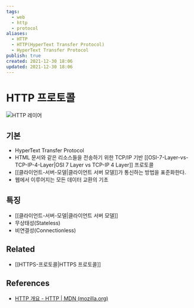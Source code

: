 ```yaml
---
tags:
  - web
  - http
  - protocol
aliases:
  - HTTP
  - HTTP(HyperText Transfer Protocol)
  - HyperText Transfer Protocol
publish: true
created: 2021-12-30 18:06
updated: 2021-12-30 18:06
---
```


# HTTP 프로토콜

![HTTP 레이어](https://mdn.mozillademos.org/files/13673/HTTP%20&%20layers.png)

## 기본

- HyperText Transfer Protocol
- HTML 문서와 같은 리소스들을 전송하기 위한 TCP/IP 기반 [[OSI-7-Layer-vs-TCP-IP-4-Layer|OSI 7 Layer vs TCP-IP 4 Layer]] 프로토콜
- [[클라이언트-서버-모델|클라이언트 서버 모델]]가 통신하는 방법을 표준화한다.
- 웹에서 이루어지는 모든 데이터 교환의 기초

## 특징

- [[클라이언트-서버-모델|클라이언트 서버 모델]]
- 무상태성(Stateless)
- 비연결성(Connectionless)

## Related

- [[HTTPS-프로토콜|HTTPS 프로토콜]]

## References

- [HTTP 개요 - HTTP | MDN (mozilla.org)](https://developer.mozilla.org/ko/docs/Web/HTTP/Overview)
